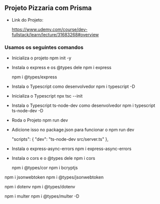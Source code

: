 ## Projeto Pizzaria com Prisma
* Link do Projeto:

    https://www.udemy.com/course/dev-fullstack/learn/lecture/31683268#overview

### Usamos os seguintes comandos
* Inicializa o projeto
    npm init -y

* Instala o express e os @types dele
    npm i express

    npm i @types/express   

* Instala o Typescript como desenvolvedor
    npm i typescript -D

* Inicializa o Typescript
    npx tsc --init

* Instala o Typescript ts-node-dev como desenvolvedor
    npm i typescript ts-node-dev -D

* Roda o Projeto
    npm run dev

* Adicione isso no package.json para funcionar o npm run dev

    "scripts": {
        "dev": "ts-node-dev src/server.ts"
    },

* Instala o express-async-errors
    npm i express-async-errors

* Instala o cors e o @types dele
    npm i cors

    npm i @types/cor
npm i bcryptjs

npm i jsonwebtoken
npm i @types/jsonwebtoken

npm i dotenv
npm i @types/dotenv

npm i multer
npm i @types/multer -D